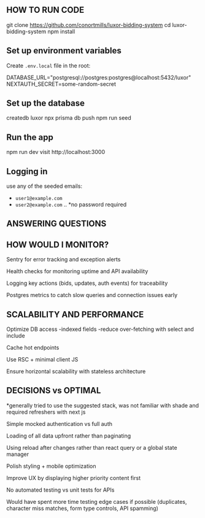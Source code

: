 ## HOW TO RUN CODE

git clone https://github.com/conortmills/luxor-bidding-system
cd luxor-bidding-system
npm install


## Set up environment variables

Create `.env.local` file in the root:

DATABASE_URL="postgresql://postgres:postgres@localhost:5432/luxor"
NEXTAUTH_SECRET=some-random-secret


## Set up the database

createdb luxor
npx prisma db push
npm run seed


## Run the app

npm run dev
visit http://localhost:3000

## Logging in

use any of the seeded emails:

- `user1@example.com`
- `user2@example.com`
..
*no password required


## ANSWERING QUESTIONS

## HOW WOULD I MONITOR?

Sentry for error tracking and exception alerts

Health checks for monitoring uptime and API availability

Logging key actions (bids, updates, auth events) for traceability

Postgres metrics to catch slow queries and connection issues early

## SCALABILITY AND PERFORMANCE

Optimize DB access
-indexed fields
-reduce over-fetching with select and include

Cache hot endpoints

Use RSC + minimal client JS

Ensure horizontal scalability with stateless architecture

## DECISIONS vs OPTIMAL 

*generally tried to use the suggested stack, was not familiar with shade and required refreshers with next js

Simple mocked authentication vs full auth 

Loading of all data upfront rather than paginating

Using reload after changes rather than react query or a global state manager

Polish styling + mobile optimization

Improve UX by displaying higher priority content first

No automated testing vs unit tests for APIs

Would have spent more time testing edge cases if possible (duplicates, character miss matches, form type controls, API spamming)